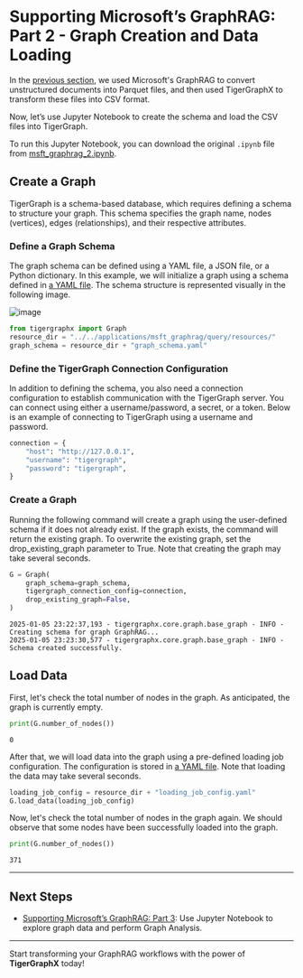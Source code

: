 # Supporting Microsoft’s GraphRAG: Part 2 - Graph Creation and Data Loading

In the [previous section](../msft_graphrag_1), we used Microsoft's GraphRAG to convert unstructured documents into Parquet files, and then used TigerGraphX to transform these files into CSV format.

Now, let’s use Jupyter Notebook to create the schema and load the CSV files into TigerGraph.

To run this Jupyter Notebook, you can download the original `.ipynb` file from [msft_graphrag_2.ipynb](https://github.com/tigergraph/tigergraphx/tree/main/docs/graphrag/msft_graphrag_2.ipynb).

## Create a Graph
TigerGraph is a schema-based database, which requires defining a schema to structure your graph. This schema specifies the graph name, nodes (vertices), edges (relationships), and their respective attributes.

### Define a Graph Schema

The graph schema can be defined using a YAML file, a JSON file, or a Python dictionary.
In this example, we will initialize a graph using a schema defined in [a YAML file](https://github.com/tigergraph/tigergraphx/blob/main/applications/msft_graphrag/query/resources/graph_schema.yaml). The schema structure is represented visually in the following image.

![image](https://github.com/tigergraph/tigergraphx/blob/main/docs/images/graphrag/schema.png?raw=true)


```python
from tigergraphx import Graph
resource_dir = "../../applications/msft_graphrag/query/resources/"
graph_schema = resource_dir + "graph_schema.yaml"
```

### Define the TigerGraph Connection Configuration

In addition to defining the schema, you also need a connection configuration to establish communication with the TigerGraph server. You can connect using either a username/password, a secret, or a token. Below is an example of connecting to TigerGraph using a username and password.


```python
connection = {
    "host": "http://127.0.0.1",
    "username": "tigergraph",
    "password": "tigergraph",
}
```

### Create a Graph
Running the following command will create a graph using the user-defined schema if it does not already exist. If the graph exists, the command will return the existing graph. To overwrite the existing graph, set the drop_existing_graph parameter to True. Note that creating the graph may take several seconds.


```python
G = Graph(
    graph_schema=graph_schema,
    tigergraph_connection_config=connection,
    drop_existing_graph=False,
)
```

    2025-01-05 23:22:37,193 - tigergraphx.core.graph.base_graph - INFO - Creating schema for graph GraphRAG...
    2025-01-05 23:23:30,577 - tigergraphx.core.graph.base_graph - INFO - Schema created successfully.


## Load Data
First, let's check the total number of nodes in the graph. As anticipated, the graph is currently empty.


```python
print(G.number_of_nodes())
```

    0


After that, we will load data into the graph using a pre-defined loading job configuration. The configuration is stored in [a YAML file](https://github.com/tigergraph/tigergraphx/blob/main/applications/msft_graphrag/query/resources/loading_job_config.yaml). Note that loading the data may take several seconds.


```python
loading_job_config = resource_dir + "loading_job_config.yaml"
G.load_data(loading_job_config)
```

Now, let's check the total number of nodes in the graph again. We should observe that some nodes have been successfully loaded into the graph.


```python
print(G.number_of_nodes())
```

    371


---

## Next Steps

- [Supporting Microsoft’s GraphRAG: Part 3](../msft_graphrag_3): Use Jupyter Notebook to explore graph data and perform Graph Analysis.

---

Start transforming your GraphRAG workflows with the power of **TigerGraphX** today!
